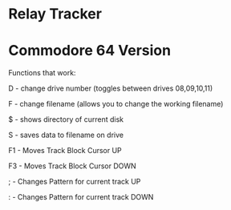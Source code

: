 # Relay Tracker


# Commodore 64 Version

Functions that work:

D - change drive number (toggles between drives 08,09,10,11)

F - change filename (allows you to change the working filename)

$ - shows directory of current disk

S - saves data to filename on drive

F1 - Moves Track Block Cursor UP

F3 - Moves Track Block Cursor DOWN

; - Changes Pattern for current track UP

: - Changes Pattern for current track DOWN
